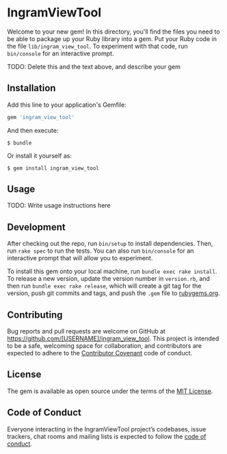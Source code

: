 # IngramViewTool

Welcome to your new gem! In this directory, you'll find the files you need to be able to package up your Ruby library into a gem. Put your Ruby code in the file `lib/ingram_view_tool`. To experiment with that code, run `bin/console` for an interactive prompt.

TODO: Delete this and the text above, and describe your gem

## Installation

Add this line to your application's Gemfile:

```ruby
gem 'ingram_view_tool'
```

And then execute:

    $ bundle

Or install it yourself as:

    $ gem install ingram_view_tool

## Usage

TODO: Write usage instructions here

## Development

After checking out the repo, run `bin/setup` to install dependencies. Then, run `rake spec` to run the tests. You can also run `bin/console` for an interactive prompt that will allow you to experiment.

To install this gem onto your local machine, run `bundle exec rake install`. To release a new version, update the version number in `version.rb`, and then run `bundle exec rake release`, which will create a git tag for the version, push git commits and tags, and push the `.gem` file to [rubygems.org](https://rubygems.org).

## Contributing

Bug reports and pull requests are welcome on GitHub at https://github.com/[USERNAME]/ingram_view_tool. This project is intended to be a safe, welcoming space for collaboration, and contributors are expected to adhere to the [Contributor Covenant](http://contributor-covenant.org) code of conduct.

## License

The gem is available as open source under the terms of the [MIT License](http://opensource.org/licenses/MIT).

## Code of Conduct

Everyone interacting in the IngramViewTool project’s codebases, issue trackers, chat rooms and mailing lists is expected to follow the [code of conduct](https://github.com/[USERNAME]/ingram_view_tool/blob/master/CODE_OF_CONDUCT.md).
